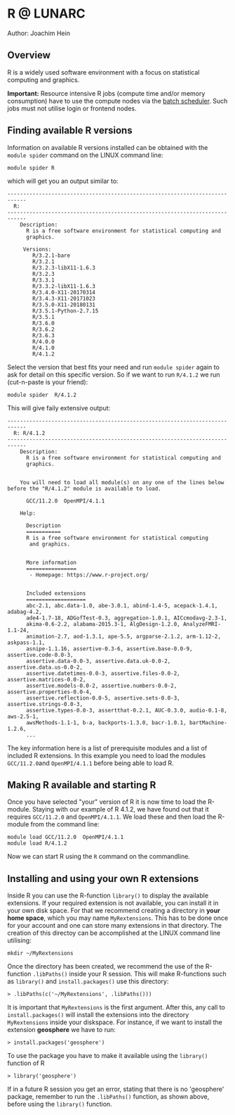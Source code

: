 # R @ LUNARC
Author: Joachim Hein

## Overview

R is a widely used software environment with a focus on statistical computing and graphics. 

**Important:** Resource intensive R jobs (compute time and/or memory consumption) have to use the compute nodes via the [batch scheduler](https://lunarc-documentation.readthedocs.io/en/latest/batch_system/).  Such jobs must not utilise login or frontend nodes. 

## Finding available R versions

Information on available R versions installed can be obtained with the `module spider` command on the LINUX command line:

```
module spider R
```

which will get you an output similar to:

```
----------------------------------------------------------------------------
  R:
----------------------------------------------------------------------------
    Description:
      R is a free software environment for statistical computing and
      graphics.

     Versions:
        R/3.2.1-bare
        R/3.2.1
        R/3.2.3-libX11-1.6.3
        R/3.2.3
        R/3.3.1
        R/3.3.2-libX11-1.6.3
        R/3.4.0-X11-20170314
        R/3.4.3-X11-20171023
        R/3.5.0-X11-20180131
        R/3.5.1-Python-2.7.15
        R/3.5.1
        R/3.6.0
        R/3.6.2
        R/3.6.3
        R/4.0.0
        R/4.1.0
        R/4.1.2
```

Select the version that best fits your need and run `module spider` again to ask for detail on this specific version.  So if we want to run `R/4.1.2` we run (cut-n-paste is your friend):

```
module spider  R/4.1.2
```

This will give faily extensive output:

```
----------------------------------------------------------------------------
  R: R/4.1.2
----------------------------------------------------------------------------
    Description:
      R is a free software environment for statistical computing and
      graphics. 


    You will need to load all module(s) on any one of the lines below before the "R/4.1.2" module is available to load.

      GCC/11.2.0  OpenMPI/4.1.1
 
    Help:
      
      Description
      ===========
      R is a free software environment for statistical computing
       and graphics.
      
      
      More information
      ================
       - Homepage: https://www.r-project.org/
      
      
      Included extensions
      ===================
      abc-2.1, abc.data-1.0, abe-3.0.1, abind-1.4-5, acepack-1.4.1, adabag-4.2,
      ade4-1.7-18, ADGofTest-0.3, aggregation-1.0.1, AICcmodavg-2.3-1,
      akima-0.6-2.2, alabama-2015.3-1, AlgDesign-1.2.0, AnalyzeFMRI-1.1-24,
      animation-2.7, aod-1.3.1, ape-5.5, argparse-2.1.2, arm-1.12-2, askpass-1.1,
      asnipe-1.1.16, assertive-0.3-6, assertive.base-0.0-9, assertive.code-0.0-3,
      assertive.data-0.0-3, assertive.data.uk-0.0-2, assertive.data.us-0.0-2,
      assertive.datetimes-0.0-3, assertive.files-0.0-2, assertive.matrices-0.0-2,
      assertive.models-0.0-2, assertive.numbers-0.0-2, assertive.properties-0.0-4,
      assertive.reflection-0.0-5, assertive.sets-0.0-3, assertive.strings-0.0-3,
      assertive.types-0.0-3, assertthat-0.2.1, AUC-0.3.0, audio-0.1-8, aws-2.5-1,
      awsMethods-1.1-1, b-a, backports-1.3.0, bacr-1.0.1, bartMachine-1.2.6,
      ...
```

The key information here is a list of prerequisite modules and a list of included R extensions.  In this example you need to load the modules `GCC/11.2.0`and `OpenMPI/4.1.1` before being able to load R.

## Making R available and starting R
Once you have selected "your" version of R it is now time to load the R-module.   Staying with our example of R 4.1.2, we have found out that it requires `GCC/11.2.0` and `OpenMPI/4.1.1`.   We load these and then load the R-module from the command line:

```
module load GCC/11.2.0  OpenMPI/4.1.1
module load R/4.1.2
```

Now we can start R using the `R` command on the commandline.

## Installing and using your own R extensions
Inside R you can use the R-function `library()` to display the available extensions.  If your required extension is not available, you can install it in your own disk space.  For that we recommend creating a directory in **your home space**, which you may name `MyRextensions`.  This has to be done once for your account and one can store many extensions in that directory.  The creation of this directoy can be accomplished at the LINUX command line utilising:  

```
mkdir ~/MyRextensions
```

Once the directory has been created, we recommend the use of the R-function `.libPaths()` inside your R session.  This will make R-functions such as `library()` and `install.packages()` use this directory:

```
> .libPaths(c('~/MyRextensions', .libPaths()))

```
It is important that `MyRextensions` is the first argument.  After this, any call to `install.packages()` will install the extensions into the directory `MyRextensions` inside your diskspace.   For instance, if we want to install the extension **geosphere** we have to run:

```
> install.packages('geosphere')
```

To use the package you have to make it available using the `library()` function of R

```
> library('geosphere')
```

If in a future R session you get an error, stating that there is no 'geosphere' package, remember to run the `.libPaths()` function, as shown above, before using the `library()` function.



